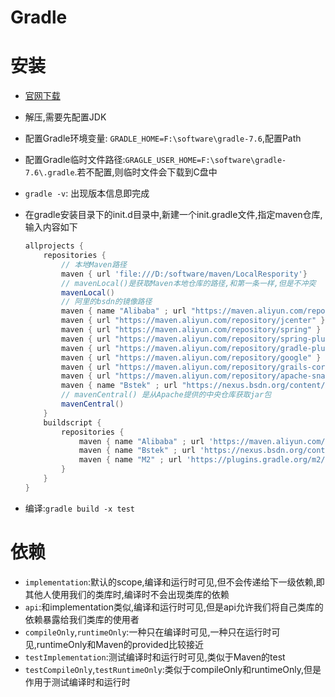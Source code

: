# Gradle



# 安装



* [官网下载](https://gradle.org/)

* 解压,需要先配置JDK

* 配置Gradle环境变量: `GRADLE_HOME=F:\software\gradle-7.6`,配置Path

* 配置Gradle临时文件路径:`GRAGLE_USER_HOME=F:\software\gradle-7.6\.gradle`.若不配置,则临时文件会下载到C盘中

* `gradle -v`: 出现版本信息即完成

* 在gradle安装目录下的init.d目录中,新建一个init.gradle文件,指定maven仓库,输入内容如下

  ```groovy
  allprojects {
      repositories {
          // 本地Maven路径
          maven { url 'file:///D:/software/maven/LocalRespority'}
          // mavenLocal()是获取Maven本地仓库的路径,和第一条一样,但是不冲突
          mavenLocal()
          // 阿里的bsdn的镜像路径
          maven { name "Alibaba" ; url "https://maven.aliyun.com/repository/public" }
          maven { url "https://maven.aliyun.com/repository/jcenter" }
          maven { url "https://maven.aliyun.com/repository/spring" }
          maven { url "https://maven.aliyun.com/repository/spring-plugin" }
          maven { url "https://maven.aliyun.com/repository/gradle-plugin" }
          maven { url "https://maven.aliyun.com/repository/google" }
          maven { url "https://maven.aliyun.com/repository/grails-core" }
          maven { url "https://maven.aliyun.com/repository/apache-snapshots" }
          maven { name "Bstek" ; url "https://nexus.bsdn.org/content/groups/public/" }
          // mavenCentral() 是从Apache提供的中央仓库获取jar包
          mavenCentral()
      }
      buildscript { 
          repositories { 
              maven { name "Alibaba" ; url 'https://maven.aliyun.com/repository/public' }
              maven { name "Bstek" ; url 'https://nexus.bsdn.org/content/groups/public/' }
              maven { name "M2" ; url 'https://plugins.gradle.org/m2/' }
          }
      }
  }
  ```

* 编译:`gradle build -x test`



# 依赖



* `implementation`:默认的scope,编译和运行时可见,但不会传递给下一级依赖,即其他人使用我们的类库时,编译时不会出现类库的依赖
* `api`:和implementation类似,编译和运行时可见,但是api允许我们将自己类库的依赖暴露给我们类库的使用者
* `compileOnly`,`runtimeOnly`:一种只在编译时可见,一种只在运行时可见,runtimeOnly和Maven的provided比较接近
* `testImplementation`:测试编译时和运行时可见,类似于Maven的test
* `testCompileOnly`,`testRuntimeOnly`:类似于compileOnly和runtimeOnly,但是作用于测试编译时和运行时
